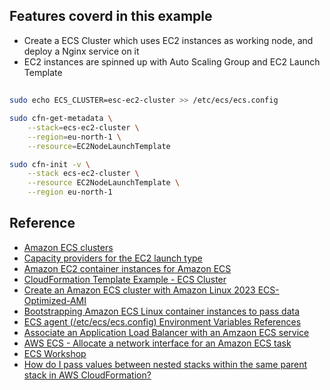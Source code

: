 ## Features coverd in this example
- Create a ECS Cluster which uses EC2 instances as working node, and deploy a Nginx service on it
- EC2 instances are spinned up with Auto Scaling Group and EC2 Launch Template


##
```bash
sudo echo ECS_CLUSTER=esc-ec2-cluster >> /etc/ecs/ecs.config

sudo cfn-get-metadata \
    --stack=ecs-ec2-cluster \
    --region=eu-north-1 \
    --resource=EC2NodeLaunchTemplate

sudo cfn-init -v \
    --stack ecs-ec2-cluster \
    --resource EC2NodeLaunchTemplate \
    --region eu-north-1    
```


## Reference
- [Amazon ECS clusters](https://docs.aws.amazon.com/AmazonECS/latest/developerguide/clusters.html)
- [Capacity providers for the EC2 launch type](https://docs.aws.amazon.com/AmazonECS/latest/developerguide/asg-capacity-providers.html)
- [Amazon EC2 container instances for Amazon ECS](https://docs.aws.amazon.com/AmazonECS/latest/developerguide/create-capacity.html)
- [CloudFormation Template Example - ECS Cluster](https://docs.aws.amazon.com/AWSCloudFormation/latest/UserGuide/quickref-ecs.html)
- [Create an Amazon ECS cluster with Amazon Linux 2023 ECS-Optimized-AMI](https://docs.aws.amazon.com/AWSCloudFormation/latest/UserGuide/aws-resource-ecs-cluster.html#aws-resource-ecs-cluster--examples--Create_an_cluster_with_the_Amazon_Linux_2023_ECS-Optimized-AMI)
- [Bootstrapping Amazon ECS Linux container instances to pass data](https://docs.aws.amazon.com/AmazonECS/latest/developerguide/bootstrap_container_instance.html)
- [ECS agent (/etc/ecs/ecs.config) Environment Variables References](https://github.com/aws/amazon-ecs-agent/blob/master/README.md#environment-variables)
- [Associate an Application Load Balancer with an Amzaon ECS service](https://docs.aws.amazon.com/AWSCloudFormation/latest/UserGuide/aws-resource-ecs-service.html#aws-resource-ecs-service--examples--Associate_an_Application_Load_Balancer_with_an_service)
- [AWS ECS - Allocate a network interface for an Amazon ECS task](https://docs.aws.amazon.com/AmazonECS/latest/developerguide/task-networking-awsvpc.html)
- [ECS Workshop](https://ecsworkshop.com/ecs_networking/awsvpc/)
- [How do I pass values between nested stacks within the same parent stack in AWS CloudFormation?](https://repost.aws/knowledge-center/cloudformation-nested-stacks-values)